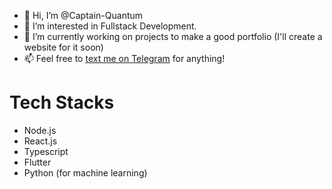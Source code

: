 - 👋 Hi, I’m @Captain-Quantum
- 👀 I’m interested in Fullstack Development. 
- 🌱 I’m currently working on projects to make a good portfolio (I'll create a website for it soon)
- 📫 Feel free to [text me on Telegram](https://t.me/ibrahimhozhun) for anything!

# Tech Stacks
  - Node.js
  - React.js
  - Typescript
  - Flutter
  - Python (for machine learning)

<!---
ibrahimhozhun/ibrahimhozhun is a ✨ special ✨ repository because its `README.md` (this file) appears on your GitHub profile.
You can click the Preview link to take a look at your changes.
--->
